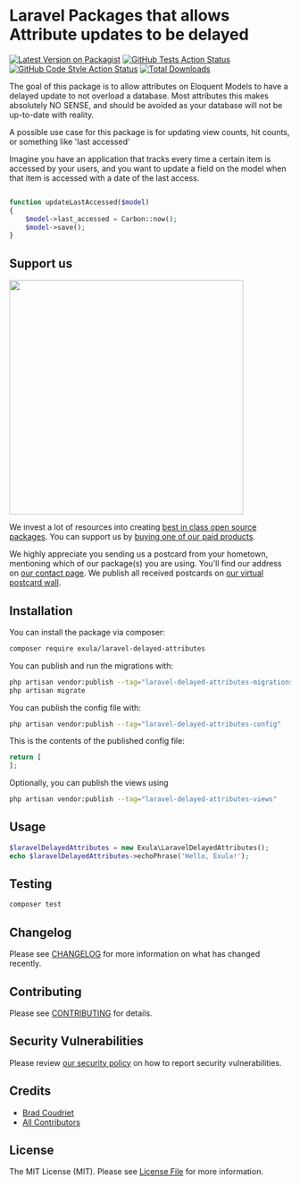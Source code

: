 # Laravel Packages that allows Attribute updates to be delayed

[![Latest Version on Packagist](https://img.shields.io/packagist/v/exula/laravel-delayed-attributes.svg?style=flat-square)](https://packagist.org/packages/exula/laravel-delayed-attributes)
[![GitHub Tests Action Status](https://img.shields.io/github/workflow/status/exula/laravel-delayed-attributes/run-tests?label=tests)](https://github.com/exula/laravel-delayed-attributes/actions?query=workflow%3Arun-tests+branch%3Amain)
[![GitHub Code Style Action Status](https://img.shields.io/github/workflow/status/exula/laravel-delayed-attributes/Check%20&%20fix%20styling?label=code%20style)](https://github.com/exula/laravel-delayed-attributes/actions?query=workflow%3A"Check+%26+fix+styling"+branch%3Amain)
[![Total Downloads](https://img.shields.io/packagist/dt/exula/laravel-delayed-attributes.svg?style=flat-square)](https://packagist.org/packages/exula/laravel-delayed-attributes)

The goal of this package is to allow attributes on Eloquent Models to have a delayed update to not overload a database.
Most attributes this makes absolutely NO SENSE, and should be avoided as your database will not be up-to-date with reality. 

A possible use case for this package is for updating view counts, hit counts, or something like 'last accessed'

Imagine you have an application that tracks every time a certain item is accessed by your users, and you want to update
a field on the model when that item is accessed with a date of the last access.

```php

function updateLastAccessed($model)
{
    $model->last_accessed = Carbon::now();
    $model->save();
}

```


## Support us

[<img src="https://github-ads.s3.eu-central-1.amazonaws.com/laravel-delayed-attributes.jpg?t=1" width="419px" />](https://spatie.be/github-ad-click/laravel-delayed-attributes)

We invest a lot of resources into creating [best in class open source packages](https://spatie.be/open-source). You can support us by [buying one of our paid products](https://spatie.be/open-source/support-us).

We highly appreciate you sending us a postcard from your hometown, mentioning which of our package(s) you are using. You'll find our address on [our contact page](https://spatie.be/about-us). We publish all received postcards on [our virtual postcard wall](https://spatie.be/open-source/postcards).

## Installation

You can install the package via composer:

```bash
composer require exula/laravel-delayed-attributes
```

You can publish and run the migrations with:

```bash
php artisan vendor:publish --tag="laravel-delayed-attributes-migrations"
php artisan migrate
```

You can publish the config file with:

```bash
php artisan vendor:publish --tag="laravel-delayed-attributes-config"
```

This is the contents of the published config file:

```php
return [
];
```

Optionally, you can publish the views using

```bash
php artisan vendor:publish --tag="laravel-delayed-attributes-views"
```

## Usage

```php
$laravelDelayedAttributes = new Exula\LaravelDelayedAttributes();
echo $laravelDelayedAttributes->echoPhrase('Hello, Exula!');
```

## Testing

```bash
composer test
```

## Changelog

Please see [CHANGELOG](CHANGELOG.md) for more information on what has changed recently.

## Contributing

Please see [CONTRIBUTING](.github/CONTRIBUTING.md) for details.

## Security Vulnerabilities

Please review [our security policy](../../security/policy) on how to report security vulnerabilities.

## Credits

- [Brad Coudriet](https://github.com/exula)
- [All Contributors](../../contributors)

## License

The MIT License (MIT). Please see [License File](LICENSE.md) for more information.
